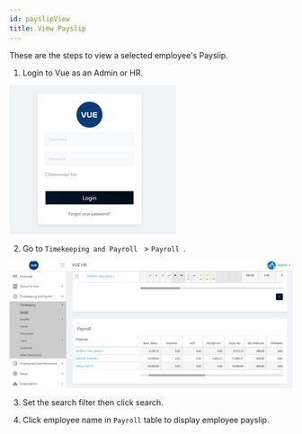 ```yaml
---
id: payslipView
title: View Payslip
---
```

These are the steps to view a selected employee's Payslip.


1. Login to Vue as an Admin or HR. 
<!-- > **Note**: Click [here](/docs/users) to setup users. -->

![alt-text](assets/Picture2.png)

2. Go to `Timekeeping and Payroll ` > `Payroll `.

![alt-text](assets/Picture11.png)

3. Set the search filter then click search.

4. Click employee name in `Payroll` table to display employee payslip.



